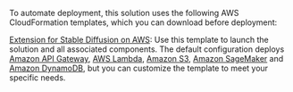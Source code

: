 To automate deployment, this solution uses the following AWS CloudFormation templates, which you can download before deployment:

 [Extension for Stable Diffusion on AWS](https://console.aws.amazon.com/cloudformation/home?#/stacks/create/template?stackName=stable-diffusion-aws&templateURL=https://aws-gcr-solutions.s3.amazonaws.com/stable-diffusion-aws-extension-github-mainline/latest/custom-domain/Stable-diffusion-aws-extension-middleware-stack.template.json): Use this template to launch the solution and all associated components. The default configuration deploys [Amazon API Gateway](https://aws.amazon.com/api-gateway/), [AWS Lambda](https://aws.amazon.com/lambda/), [Amazon S3](https://aws.amazon.com/s3/), [Amazon SageMaker](https://aws.amazon.com/sagemaker/) and [Amazon DynamoDB](https://aws.amazon.com/dynamodb/), but you can customize the template to meet your specific needs.

